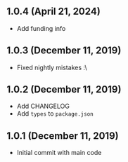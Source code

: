 ## 1.0.4 (April 21, 2024)
* Add funding info

## 1.0.3 (December 11, 2019)

* Fixed nightly mistakes :\

## 1.0.2 (December 11, 2019)

* Add CHANGELOG
* Add `types` to `package.json`

## 1.0.1 (December 11, 2019)

* Initial commit with main code